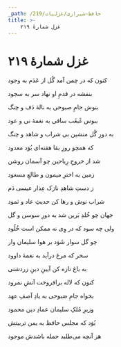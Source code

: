 ```yaml
---
_path: /حافظ-شیرازی/غزلیات/219
title: >-
    غزل شمارهٔ ۲۱۹
---
```

# غزل شمارهٔ ۲۱۹

<div class="b" id="bn1"><div class="m1"><p>کنون که در چمن آمد گُل از عَدَم به وجود</p></div>
<div class="m2"><p>بنفشه در قدمِ او نهاد سر به سجود</p></div></div>
<div class="b" id="bn2"><div class="m1"><p>بنوش جامِ صبوحی به نالهٔ دَف و چنگ</p></div>
<div class="m2"><p>ببوس غَبغَب ساقی به نغمهٔ نی و عود</p></div></div>
<div class="b" id="bn3"><div class="m1"><p>به دورِ گُل منشین بی شراب و شاهد و چنگ</p></div>
<div class="m2"><p>که همچو روزِ بقا هفته‌ای بُوَد معدود</p></div></div>
<div class="b" id="bn4"><div class="m1"><p>شد از خروجِ رِیاحین چو آسمان روشن</p></div>
<div class="m2"><p>زمین به اخترِ میمون و طالعِ مسعود</p></div></div>
<div class="b" id="bn5"><div class="m1"><p>ز دستِ شاهدِ نازک عِذار عیسی دَم</p></div>
<div class="m2"><p>شراب نوش و رها کن حدیثِ عاد و ثمود</p></div></div>
<div class="b" id="bn6"><div class="m1"><p>جهان چو خُلدِ بَرین شد به دورِ سوسن و گل</p></div>
<div class="m2"><p>ولی چه سود که در وِی نه ممکن است خُلُود</p></div></div>
<div class="b" id="bn7"><div class="m1"><p>چو گل سوار شَوَد بر هوا سلیمان وار</p></div>
<div class="m2"><p>سحر که مرغ درآید به نغمهٔ داوود</p></div></div>
<div class="b" id="bn8"><div class="m1"><p>به باغ تازه کن آیینِ دینِ زردشتی</p></div>
<div class="m2"><p>کنون که لاله برافروخت آتشِ نمرود</p></div></div>
<div class="b" id="bn9"><div class="m1"><p>بخواه جامِ صَبوحی به یادِ آصفِ عهد</p></div>
<div class="m2"><p>وزیرِ مُلکِ سلیمان عمادِ دین محمود</p></div></div>
<div class="b" id="bn10"><div class="m1"><p>بُوَد که مجلس حافظ به یمن تربیتش</p></div>
<div class="m2"><p>هر آنچه می‌طلبد جمله باشدش موجود</p></div></div>
